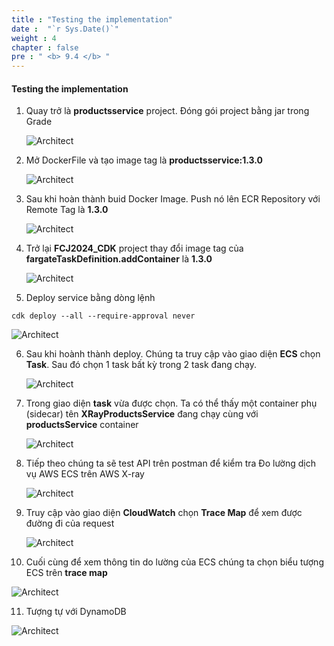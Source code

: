```yaml
---
title : "Testing the implementation"
date :  "`r Sys.Date()`" 
weight : 4
chapter : false
pre : " <b> 9.4 </b> "
---
```


#### Testing the implementation

1. Quay trở là **productsservice** project. Đóng gói project bằng jar trong Grade

   ![Architect](/images/8/createRepositories/71.png?featherlight=false&width=60pc)

2. Mở DockerFile và tạo image tag là **productsservice:1.3.0**

   ![Architect](/images/8/createRepositories/72.png?featherlight=false&width=60pc)

3. Sau khi hoàn thành buid Docker Image. Push nó lên ECR Repository với Remote Tag là **1.3.0**

   ![Architect](/images/8/createRepositories/73.png?featherlight=false&width=60pc)


4. Trở lại **FCJ2024_CDK** project thay đổi image tag của **fargateTaskDefinition.addContainer** là **1.3.0**

   ![Architect](/images/8/createRepositories/74.png?featherlight=false&width=60pc)

5. Deploy service bằng dòng lệnh

```
cdk deploy --all --require-approval never
```

   ![Architect](/images/8/createRepositories/75.png?featherlight=false&width=60pc)

6. Sau khi hoành thành deploy. Chúng ta truy cập vào giao diện **ECS** chọn **Task**. Sau đó chọn 1 task bất kỳ trong 2 task đang chạy.

   ![Architect](/images/8/createRepositories/76.png?featherlight=false&width=60pc)

7. Trong giao diện **task** vừa được chọn. Ta có thể thấy một container phụ (sidecar) tên **XRayProductsService** đang chạy cùng với **productsService** container

   ![Architect](/images/8/createRepositories/77.png?featherlight=false&width=60pc)

8. Tiếp theo chúng ta sẽ test API trên postman để kiểm tra Đo lường dịch vụ AWS ECS trên AWS X-ray

   ![Architect](/images/8/createRepositories/78.png?featherlight=false&width=60pc)

9. Truy cập vào giao diện **CloudWatch** chọn **Trace Map** để xem được đường đi của request

   ![Architect](/images/8/createRepositories/79.png?featherlight=false&width=60pc)

10. Cuối cùng để xem thông tin do lường của ECS chúng ta chọn biểu tượng ECS trên **trace map**

   ![Architect](/images/8/createRepositories/80.png?featherlight=false&width=60pc)

11. Tượng tự với DynamoDB

   ![Architect](/images/8/createRepositories/81.png?featherlight=false&width=60pc)

